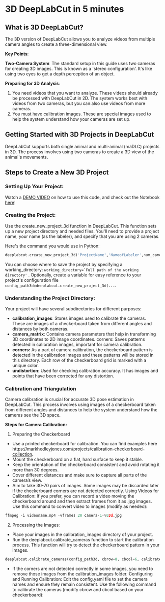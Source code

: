 # 3D DeepLabCut in 5 minutes


## What is 3D DeepLabCut?

The 3D version of DeepLabCut allows you to analyze videos from multiple camera angles to create a three-dimensional view.

**Key Points**:

**Two-Camera System**: The standard setup in this guide uses two cameras for creating 3D images. This is known as a 'stereo configuration'. 
It's like using two eyes to get a depth perception of an object.

**Preparing for 3D Analysis**:
1. You need videos that you want to analyze. These videos should already be processed with DeepLabCut in 2D.
The system works best with videos from two cameras, but you can also use videos from more cameras.
2. You must have calibration images. These are special images used to help the system understand how your cameras are set up.

## Getting Started with 3D Projects in DeepLabCut

DeepLabCut supports both single animal and multi-animal (maDLC) projects in 3D. The process involves using two cameras to create a 3D view of the animal's movements.

## Steps to Create a New 3D Project

### Setting Up Your Project:
Watch a [DEMO VIDEO](https://youtu.be/Eh6oIGE4dwI) on how to use this code, and check out the Notebook [here](https://github.com/DeepLabCut/DeepLabCut/blob/master/examples/JUPYTER/Demo_3D_DeepLabCut.ipynb)!

### Creating the Project:

Use the create_new_project_3d function in DeepLabCut.
This function sets up a new project directory and needed files.
You'll need to provide a project name, your name (as the labeler), and specify that you are using 2 cameras.

Here's the command you would use in Python:
```python
deeplabcut.create_new_project_3d('ProjectName','NameofLabeler',num_cameras = 2)
```
You can choose where to save the project by specifying a working_directory: ``working_directory=`Full path of the working directory'`` .
Optionally, create a variable for easy reference to your project's configuration file ``config_path3d=deeplabcut.create_new_project_3d(...``.

### Understanding the Project Directory:
Your project will have several subdirectories for different purposes:
- **calibration_images**: Stores images used to calibrate the cameras. These are images of a checkerboard taken from different angles and distances by both cameras.
- **camera_matrix**: Contains camera parameters that help in transforming 3D coordinates to 2D image coordinates.
corners: Saves patterns detected in calibration images, important for camera calibration.
- **corners:**  As a part of camera calibration, the checkerboard pattern is detected in the calibration images and these patterns will be stored in this directory. Each row of the checkerboard grid is marked with a unique color.
- **undistortion**: Used for checking calibration accuracy. It has images and points that have been corrected for any distortion.

### Calibration and Triangulation

Camera calibration is crucial for accurate 3D pose estimation in DeepLabCut. This process involves using images of a checkerboard taken from different angles and distances to help the system understand how the cameras see the 3D space.

**Steps for Camera Calibration:**

1. Preparing the Checkerboard
- Use a printed checkerboard for calibration. You can find examples here https://markhedleyjones.com/projects/calibration-checkerboard-collection.
- Mount the checkerboard on a flat, hard surface to keep it stable.
- Keep the orientation of the checkerboard consistent and avoid rotating it more than 30 degrees.
- Cover different distances and make sure to capture all parts of the camera’s view.
- Aim to take 30-70 pairs of images. Some images may be discarded later if the checkerboard corners are not detected correctly.
Using Videos for Calibration:
If you prefer, you can record a video moving the checkerboard around and then extract frames from it as .jpg images.
Use this command to convert video to images (modify as needed):
```python
ffmpeg -i videoname.mp4 -vframes 20 camera-1-%03d.jpg
```

2. Processing the Images:
- Place your images in the calibration_images directory of your project.
- Run the deeplabcut.calibrate_cameras function to start the calibration process. This function will try to detect the checkerboard pattern in your images.
```python
deeplabcut.calibrate_cameras(config_path3d, cbrow=8, cbcol=6, calibrate=False, alpha=0.9)
```
- If the corners are not detected correctly in some images, you need to remove those images from the calibration_images folder.
Configuring and Running Calibration:
Edit the config.yaml file to set the camera names and ensure they remain consistent.
Use the following command to calibrate the cameras (modify cbrow and cbcol based on your checkerboard):
